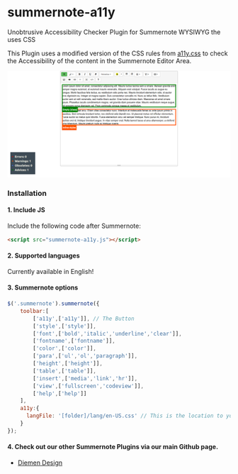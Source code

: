 # summernote-a11y
Unobtrusive Accessibility Checker Plugin for Summernote WYSIWYG the uses CSS

This Plugin uses a modified version of the CSS rules from [a11y.css](https://github.com/ffoodd/a11y.css) to check the Accessibility of the content in the Summernote Editor Area.

![summernote-a11y](a11y-screenshot.png)


### Installation

#### 1. Include JS

Include the following code after Summernote:

```html
<script src="summernote-a11y.js"></script>
```

#### 2. Supported languages

Currently available in English!

#### 3. Summernote options

```javascript
$('.summernote').summernote({
    toolbar:[
        ['a11y',['a11y']], // The Button
        ['style',['style']],
        ['font',['bold','italic','underline','clear']],
        ['fontname',['fontname']],
        ['color',['color']],
        ['para',['ul','ol','paragraph']],
        ['height',['height']],
        ['table',['table']],
        ['insert',['media','link','hr']],
        ['view',['fullscreen','codeview']],
        ['help',['help']]
    ],
    a11y:{
      langFile: '[folder]/lang/en-US.css' // This is the location to your CSS Language file.
    }
});
```

#### 4. Check out our other Summernote Plugins via our main Github page.
- [Diemen Design](https://github.com/DiemenDesign/)
